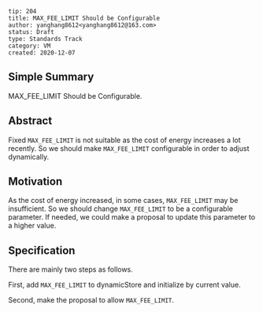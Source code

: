 ```
tip: 204
title: MAX_FEE_LIMIT Should be Configurable
author: yanghang8612<yanghang8612@163.com>
status: Draft
type: Standards Track
category: VM
created: 2020-12-07
```

## Simple Summary

MAX_FEE_LIMIT Should be Configurable.

## Abstract

Fixed `MAX_FEE_LIMIT` is not suitable as the cost of energy increases a lot recently. So we should make `MAX_FEE_LIMIT`  configurable in order to adjust dynamically.

## Motivation

As the cost of energy increased, in some cases, `MAX_FEE_LIMIT` may be insufficient. So we should change `MAX_FEE_LIMIT` to be a configurable parameter. If needed, we could make a proposal to update this parameter to a higher value.

## Specification

There are mainly two steps as follows.

First, add `MAX_FEE_LIMIT` to dynamicStore and initialize by current value.

Second, make the proposal to allow `MAX_FEE_LIMIT`.